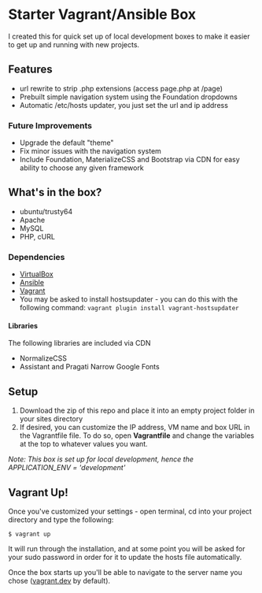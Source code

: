 # Starter Vagrant/Ansible Box
I created this for quick set up of local development boxes to make it easier to get up and running with new projects.

## Features
+ url rewrite to strip .php extensions (access page.php at /page)
+ Prebuilt simple navigation system using the Foundation dropdowns
+ Automatic /etc/hosts updater, you just set the url and ip address 

### Future Improvements
+ Upgrade the default "theme"
+ Fix minor issues with the navigation system
+ Include Foundation, MaterializeCSS and Bootstrap via CDN for easy ability to choose any given framework

## What's in the box?
+ ubuntu/trusty64
+ Apache
+ MySQL
+ PHP, cURL

### Dependencies
+ [VirtualBox](https://www.virtualbox.org/wiki/Downloads)
+ [Ansible](http://ansible.com)
+ [Vagrant](http://vagrantup.com)
+  You may be asked to install hostsupdater - you can do this with the following command:  `vagrant plugin install vagrant-hostsupdater`

#### Libraries
The following libraries are included via CDN

+ NormalizeCSS
+ Assistant and Pragati Narrow Google Fonts

## Setup
1. Download the zip of this repo and place it into an empty project folder in your sites directory
2. If desired, you can customize the IP address, VM name and box URL in the Vagrantfile file. To do so, open __Vagrantfile__ and change the variables at the top to whatever values you want.

*Note: This box is set up for local development, hence the APPLICATION_ENV = 'development'*

## Vagrant Up!
Once you've customized your settings - open terminal, cd into your project directory and type the following:

    $ vagrant up

It will run through the installation, and at some point you will be asked for your sudo password in order for it to update the hosts file automatically.

Once the box starts up you'll be able to navigate to the server name you chose ([vagrant.dev](http://vagrant.dev) by default). 